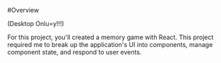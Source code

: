 #Overview

(Desktop Onlu=y!!!)

For this project, you'll created a memory game with React. This project required me to break up the application's UI into components, manage component state, and respond to user events.